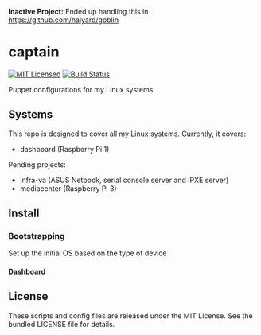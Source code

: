 **Inactive Project:** Ended up handling this in https://github.com/halyard/goblin

captain
=========

[![MIT Licensed](http://img.shields.io/badge/license-MIT-green.svg?style=flat)](https://tldrlegal.com/license/mit-license)
[![Build Status](https://img.shields.io/travis/com/halyard/captain.svg)](https://travis-ci.com/halyard/captain)

Puppet configurations for my Linux systems

## Systems

This repo is designed to cover all my Linux systems. Currently, it covers:

* dashboard (Raspberry Pi 1)

Pending projects:

* infra-va (ASUS Netbook, serial console server and iPXE server)
* mediacenter (Raspberry Pi 3)

## Install

### Bootstrapping

Set up the initial OS based on the type of device

#### Dashboard

## License

These scripts and config files are released under the MIT License. See the bundled LICENSE file for details.

